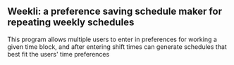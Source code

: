 ## Weekli: a preference saving schedule maker for repeating weekly schedules

This program allows multiple users to enter in preferences for working a given time block, and after entering shift times can generate schedules that best fit the users' time preferences
